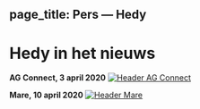 page_title: Pers — Hedy
---
# Hedy in het nieuws
**AG Connect, 3 april 2020**
[![Header AG Connect](images/agconnect.png "Header AG Connect")](https://www.agconnect.nl/artikel/stapsgewijs-python-leren-programmeren-met-nieuwe-taal-hedy)


**Mare, 10 april 2020**
[![Header Mare](images/mare.png "Header Mare")](https://www.mareonline.nl/cultuur/computercode-voor-de-kids/)



